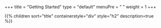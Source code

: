 +++
title = "Getting Started"
type = "default"
menuPre = "<i class='fa-solid fa-fw fa-flag'></i> "
weight = 1
+++

{{% children sort="title" containerstyle="div" style="h2" description=true %}}

